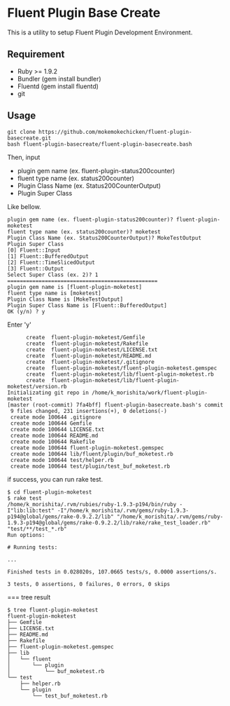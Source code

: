 Fluent Plugin Base Create
=============

This is a utility to setup Fluent Plugin Development Environment.


Requirement
-----------

* Ruby >= 1.9.2
* Bundler (gem install bundler)
* Fluentd (gem install fluentd)
* git


Usage
------

```
git clone https://github.com/mokemokechicken/fluent-plugin-basecreate.git
bash fluent-plugin-basecreate/fluent-plugin-basecreate.bash
```

Then, input 

* plugin gem name (ex. fluent-plugin-status200counter)
* fluent type name (ex. status200counter)
* Plugin Class Name (ex. Status200CounterOutput)
* Plugin Super Class

Like bellow.

```
plugin gem name (ex. fluent-plugin-status200counter)? fluent-plugin-moketest
fluent type name (ex. status200counter)? moketest
Plugin Class Name (ex. Status200CounterOutput)? MokeTestOutput
Plugin Super Class
[0] Fluent::Input
[1] Fluent::BufferedOutput
[2] Fluent::TimeSlicedOutput
[3] Fluent::Output
Select Super Class (ex. 2)? 1
================================================
plugin gem name is [fluent-plugin-moketest]
fluent type name is [moketest]
Plugin Class Name is [MokeTestOutput]
Plugin Super Class Name is [Fluent::BufferedOutput]
OK (y/n) ? y
```

Enter 'y'

```
      create  fluent-plugin-moketest/Gemfile
      create  fluent-plugin-moketest/Rakefile
      create  fluent-plugin-moketest/LICENSE.txt
      create  fluent-plugin-moketest/README.md
      create  fluent-plugin-moketest/.gitignore
      create  fluent-plugin-moketest/fluent-plugin-moketest.gemspec
      create  fluent-plugin-moketest/lib/fluent-plugin-moketest.rb
      create  fluent-plugin-moketest/lib/fluent-plugin-moketest/version.rb
Initializating git repo in /home/k_morishita/work/fluent-plugin-moketest
[master (root-commit) 7fa4bff] fluent-plugin-basecreate.bash's commit
 9 files changed, 231 insertions(+), 0 deletions(-)
 create mode 100644 .gitignore
 create mode 100644 Gemfile
 create mode 100644 LICENSE.txt
 create mode 100644 README.md
 create mode 100644 Rakefile
 create mode 100644 fluent-plugin-moketest.gemspec
 create mode 100644 lib/fluent/plugin/buf_moketest.rb
 create mode 100644 test/helper.rb
 create mode 100644 test/plugin/test_buf_moketest.rb
```

if success, you can run rake test.

```
$ cd fluent-plugin-moketest
$ rake test
/home/k_morishita/.rvm/rubies/ruby-1.9.3-p194/bin/ruby -I"lib:lib:test" -I"/home/k_morishita/.rvm/gems/ruby-1.9.3-p194@global/gems/rake-0.9.2.2/lib" "/home/k_morishita/.rvm/gems/ruby-1.9.3-p194@global/gems/rake-0.9.2.2/lib/rake/rake_test_loader.rb" "test/**/test_*.rb" 
Run options: 

# Running tests:

...

Finished tests in 0.028020s, 107.0665 tests/s, 0.0000 assertions/s.

3 tests, 0 assertions, 0 failures, 0 errors, 0 skips
```

=== tree result

```
$ tree fluent-plugin-moketest
fluent-plugin-moketest
├── Gemfile
├── LICENSE.txt
├── README.md
├── Rakefile
├── fluent-plugin-moketest.gemspec
├── lib
│   └── fluent
│       └── plugin
│           └── buf_moketest.rb
└── test
    ├── helper.rb
    └── plugin
        └── test_buf_moketest.rb
```
